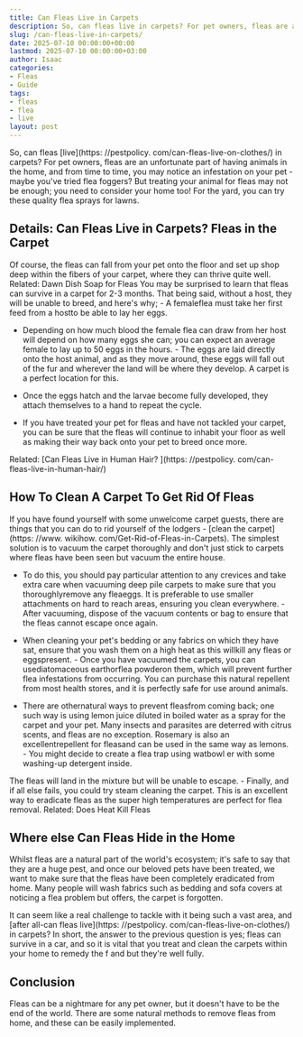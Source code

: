 ```yaml
---
title: Can Fleas Live in Carpets
description: So, can fleas live in carpets? For pet owners, fleas are an unfortunate part of having animals in the home, and from time to time, you may notice an...
slug: /can-fleas-live-in-carpets/
date: 2025-07-10 00:00:00+00:00
lastmod: 2025-07-10 00:00:00+03:00
author: Isaac
categories:
- Fleas
- Guide
tags:
- fleas
- flea
- live
layout: post
---
```


So, can fleas [live](https: //pestpolicy. com/can-fleas-live-on-clothes/) in carpets? For pet owners, fleas are an unfortunate part of having animals in the home, and from time to time, you may notice an infestation on your pet - maybe you've tried flea foggers? But treating your animal for fleas may not be enough; you need to consider your home too! For the yard, you can try these quality flea sprays for lawns.

##  Details: Can Fleas Live in Carpets? Fleas in the Carpet

Of course, the fleas can fall from your pet onto the floor and set up shop deep within the fibers of your carpet, where they can thrive quite well. Related: Dawn Dish Soap for Fleas You may be surprised to learn that fleas can survive in a carpet for 2-3 months. That being said, without a host, they will be unable to breed, and here's why; - A femaleflea must take her first feed from a hostto be able to lay her eggs.

- Depending on how much blood the female flea can draw from her host will depend on how many eggs she can; you can expect an average female to lay up to 50 eggs in the hours. - The eggs are laid directly onto the host animal, and as they move around, these eggs will fall out of the fur and wherever the land will be where they develop. A carpet is a perfect location for this.

- Once the eggs hatch and the larvae become fully developed, they attach themselves to a hand to repeat the cycle.

- If you have treated your pet for fleas and have not tackled your carpet, you can be sure that the fleas will continue to inhabit your floor as well as making their way back onto your pet to breed once more.

Related: [Can Fleas Live in Human Hair? ](https: //pestpolicy. com/can-fleas-live-in-human-hair/)

##  How To Clean A Carpet To Get Rid Of Fleas

If you have found yourself with some unwelcome carpet guests, there are things that you can do to rid yourself of the lodgers - [clean the carpet](https: //www. wikihow. com/Get-Rid-of-Fleas-in-Carpets). The simplest solution is to vacuum the carpet thoroughly and don't just stick to carpets where fleas have been seen but vacuum the entire house.

- To do this, you should pay particular attention to any crevices and take extra care when vacuuming deep pile carpets to make sure that you thoroughlyremove any fleaeggs. It is preferable to use smaller attachments on hard to reach areas, ensuring you clean everywhere. - After vacuuming, dispose of the vacuum contents or bag to ensure that the fleas cannot escape once again.

- When cleaning your pet's bedding or any fabrics on which they have sat, ensure that you wash them on a high heat as this willkill any fleas or eggspresent. - Once you have vacuumed the carpets, you can usediatomaceous earthorflea powderon them, which will prevent further flea infestations from occurring. You can purchase this natural repellent from most health stores, and it is perfectly safe for use around animals.

- There are othernatural ways to prevent fleasfrom coming back; one such way is using lemon juice diluted in boiled water as a spray for the carpet and your pet. Many insects and parasites are deterred with citrus scents, and fleas are no exception. Rosemary is also an excellentrepellent for fleasand can be used in the same way as lemons. - You might decide to create a flea trap using watbowl er with some washing-up detergent inside.

The fleas will land in the mixture but will be unable to escape. - Finally, and if all else fails, you could try steam cleaning the carpet. This is an excellent way to eradicate fleas as the super high temperatures are perfect for flea removal. Related: Does Heat Kill Fleas

##  Where else Can Fleas Hide in the Home

Whilst fleas are a natural part of the world's ecosystem; it's safe to say that they are a huge pest, and once our beloved pets have been treated, we want to make sure that the fleas have been completely eradicated from home. Many people will wash fabrics such as bedding and sofa covers at noticing a flea problem but offers, the carpet is forgotten.

It can seem like a real challenge to tackle with it being such a vast area, and [after all-can fleas live](https: //pestpolicy. com/can-fleas-live-on-clothes/) in carpets? In short, the answer to the previous question is yes; fleas can survive in a car, and so it is vital that you treat and clean the carpets within your home to remedy the f and but they're well fully.

##  Conclusion

Fleas can be a nightmare for any pet owner, but it doesn't have to be the end of the world. There are some natural methods to remove fleas from home, and these can be easily implemented.
